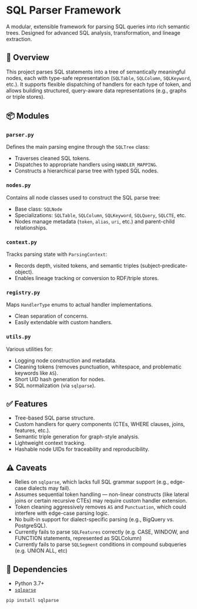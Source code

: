 # SQL Parser Framework

A modular, extensible framework for parsing SQL queries into rich semantic trees. Designed for advanced SQL analysis, transformation, and lineage extraction.

## 🧠 Overview

This project parses SQL statements into a tree of semantically meaningful nodes, each with type-safe representation (`SQLTable`, `SQLColumn`, `SQLKeyword`, etc.). It supports flexible dispatching of handlers for each type of token, and allows building structured, query-aware data representations (e.g., graphs or triple stores).

## 📦 Modules

### `parser.py`
Defines the main parsing engine through the `SQLTree` class:
- Traverses cleaned SQL tokens.
- Dispatches to appropriate handlers using `HANDLER_MAPPING`.
- Constructs a hierarchical parse tree with typed SQL nodes.

### `nodes.py`
Contains all node classes used to construct the SQL parse tree:
- Base class: `SQLNode`
- Specializations: `SQLTable`, `SQLColumn`, `SQLKeyword`, `SQLQuery`, `SQLCTE`, etc.
- Nodes manage metadata (`token`, `alias`, `uri`, etc.) and parent-child relationships.

### `context.py`
Tracks parsing state with `ParsingContext`:
- Records depth, visited tokens, and semantic triples (subject-predicate-object).
- Enables lineage tracking or conversion to RDF/triple stores.

### `registry.py`
Maps `HandlerType` enums to actual handler implementations.
- Clean separation of concerns.
- Easily extendable with custom handlers.

### `utils.py`
Various utilities for:
- Logging node construction and metadata.
- Cleaning tokens (removes punctuation, whitespace, and problematic keywords like `AS`).
- Short UID hash generation for nodes.
- SQL normalization (via `sqlparse`).

## ✅ Features

- Tree-based SQL parse structure.
- Custom handlers for query components (CTEs, WHERE clauses, joins, features, etc.).
- Semantic triple generation for graph-style analysis.
- Lightweight context tracking.
- Hashable node UIDs for traceability and reproducibility.

## ⚠️ Caveats

- Relies on `sqlparse`, which lacks full SQL grammar support (e.g., edge-case dialects may fail).
- Assumes sequential token handling — non-linear constructs (like lateral joins or certain recursive CTEs) may require custom handler extension.
- Token cleaning aggressively removes `AS` and `Punctuation`, which could interfere with edge-case parsing logic.
- No built-in support for dialect-specific parsing (e.g., BigQuery vs. PostgreSQL).
- Currently fails to parse `SQLFeatures` correctly (e.g. CASE, WINDOW, and FUNCTION statements, represented as SQLColumn)
- Currently fails to parse `SQLSegment` conditions in compound subqueries (e.g. UNION ALL, etc)

## 🧰 Dependencies

- Python 3.7+
- [`sqlparse`](https://github.com/andialbrecht/sqlparse)

```bash
pip install sqlparse
